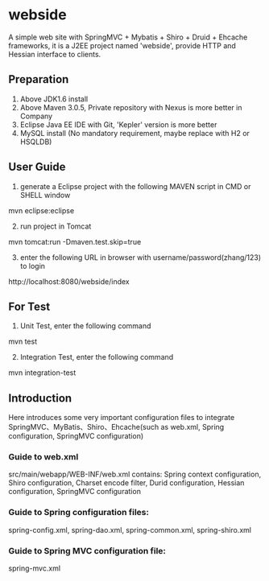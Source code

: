 webside
====

A simple web site with SpringMVC + Mybatis + Shiro + Druid + Ehcache frameworks, it is a J2EE project named 'webside', provide HTTP and Hessian interface to clients.

## Preparation

1. Above JDK1.6 install
2. Above Maven 3.0.5, Private repository with Nexus is more better in Company
3. Eclipse Java EE IDE with Git, 'Kepler' version is more better
4. MySQL install (No mandatory requirement, maybe replace with H2 or HSQLDB)

## User Guide

1. generate a Eclipse project with the following MAVEN script in CMD or SHELL window

  mvn eclipse:eclipse
  
2. run project in Tomcat

  mvn tomcat:run -Dmaven.test.skip=true
  
3. enter the following URL in browser with username/password(zhang/123) to login

  http://localhost:8080/webside/index

## For Test
1. Unit Test, enter the following command

  mvn test

2. Integration Test, enter the following command

  mvn integration-test

## Introduction
  Here introduces some very important configuration files to integrate SpringMVC、MyBatis、Shiro、Ehcache(such as web.xml, Spring configuration, SpringMVC configuration)

### Guide to web.xml
src/main/webapp/WEB-INF/web.xml contains:
  Spring context configuration,
  Shiro configuration,
  Charset encode filter,
  Durid configuration,
  Hessian configuration,
  SpringMVC configuration

### Guide to Spring configuration files: 
  spring-config.xml,
  spring-dao.xml,
  spring-common.xml,
  spring-shiro.xml

### Guide to Spring MVC configuration file: 
  spring-mvc.xml